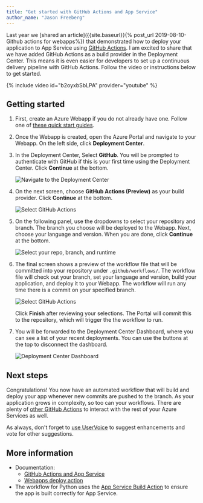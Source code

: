 ```yaml
---
title: "Get started with GitHub Actions and App Service"
author_name: "Jason Freeberg"
---
```


Last year we [shared an article]({{site.baseurl}}{% post_url 2019-08-10-Github actions for webapps%}) that demonstrated how to deploy your application to App Service using [GitHub Actions](https://github.com/features/actions). I am excited to share that we have added GitHub Actions as a build provider in the Deployment Center. This means it is even easier for developers to set up a continuous delivery pipeline with GitHub Actions. Follow the video or instructions below to get started.

{% include video id="b2oyxbSbLPA" provider="youtube" %}

## Getting started

1. First, create an Azure Webapp if you do not already have one. Follow one of [these quick start guides](https://docs.microsoft.com/azure/app-service/containers/quickstart-dotnetcore).

1. Once the Webapp is created, open the Azure Portal and navigate to your Webapp. On the left side, click **Deployment Center**.

1. In the Deployment Center, Select **GitHub**. You will be prompted to authenticate with GitHub if this is your first time using the Deployment Center. Click **Continue** at the bottom.

    ![Navigate to the Deployment Center]({{site.baseurl}}/media/2020/04/deploy-center.PNG)

1. On the next screen, choose **GitHub Actions (Preview)** as your build provider.  Click **Continue** at the bottom.

    ![Select GitHub Actions]({{site.baseurl}}/media/2020/04/select-gh-actions.PNG)

1. On the following panel, use the dropdowns to select your repository and branch. The branch you choose will be deployed to the Webapp. Next, choose your language and version. When you are done, click **Continue** at the bottom.

    ![Select your repo, branch, and runtime]({{site.baseurl}}/media/2020/04/select-repo-branch-runtime.PNG)

1. The final screen shows a preview of the workflow file that will be committed into your repository under `.github/workflows/`. The workflow file will check out your branch, set your language and version, build your application, and deploy it to your Webapp. The workflow will run any time there is a commit on your specified branch.

    ![Select GitHub Actions]({{site.baseurl}}/media/2020/04/summary.PNG)

    Click **Finish** after reviewing your selections. The Portal will commit this to the repository, which will trigger the the workflow to run.

1. You will be forwarded to the Deployment Center Dashboard, where you can see a list of your recent deployments. You can use the buttons at the top to disconnect the dashboard.

    ![Deployment Center Dashboard]({{site.baseurl}}/media/2020/04/dashboard.PNG)

## Next steps

Congratulations! You now have an automated workflow that will build and deploy your app whenever new commits are pushed to the branch. As your application grows in complexity, so too can your workflows. There are plenty of [other GitHub Actions](https://github.com/azure/actions#github-actions-for-azure) to interact with the rest of your Azure Services as well.

As always, don't forget to [use UserVoice](https://feedback.azure.com/forums/169385-web-apps) to suggest enhancements and vote for other suggestions.

## More information

- Documentation:
  - [GitHub Actions and App Service](https://docs.microsoft.com/azure/app-service/deploy-github-actions)
  - [Webapps deploy action](https://github.com/azure/webapps-deploy)
- The workflow for Python uses the [App Service Build Action](https://github.com/azure/appservice-build) to ensure the app is built correctly for App Service.
